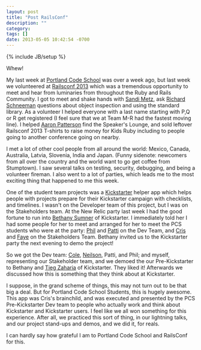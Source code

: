 ```yaml
---
layout: post
title: "Post RailsConf"
description: ""
category: 
tags: []
date: 2013-05-05 10:42:54 -0700
---
```

{% include JB/setup %}

Whew! 

My last week at
[Portland Code School](http://www.portlandcodeschool.com) was over a
week ago, but last week we volunteered at
[Railsconf 2013](http://www.railsconf.com/) which was a tremendous
opportunity to meet and hear from luminaries from throughout the Ruby
and Rails Community. I got to meet and shake hands with
[Sandi Metz](http://sandimetz.com), ask
[Richard Schneeman](http://schneems.com/) questions about object
inspection and using the standard library. As a volunteer I helped
everyone with a last name starting with P,Q or R get registered (I
feel sure that we at Team M-R had the fastest moving line). I helped
[Aaron Patterson](http://tenderlovemaking.com/) find the Speaker's
Lounge, and sold leftover Railsconf 2013 T-shirts to raise money for
Kids Ruby including to people going to another conference going on
nearby.

I met a lot of other cool people from all around the world: Mexico,
Canada, Australia, Latvia, Slovenia, India and Japan. (Funny sidenote:
newcomers from all over the country and the world want to go get
coffee from Stumptown). I saw several talks on testing, security,
debugging, and being a volunteer fireman. I also went to a lot of
parties, which leads me to the most exciting thing that happened to me
this week.

One of the student team projects was a
[Kickstarter](http://www.kickstarter.com) helper app which helps people with
projects prepare for their Kickstarter campaign with checklists, and
timelines. I wasn't on the Developer team of this project, but I was
on the Stakeholders team. At the New Relic party last week I had the
good fortune to run into
[Bethany Sumner](http://www.bethanysumner.com/) of Kickstarter. I
immediately told her I had some people for her to meet and arranged
for her to meet the PCS students who were at the party:
[Phil](http://phamlabs.com/) and [Patti](http://pjlavallee.com/) on
the Dev Team, and [Cris](http://www.milky-way-media.com/) and
[Faye](http://fayeishere.github.io/) on the Stakeholders Team. Bethany
invited us to the Kickstarter party the next evening to demo the
project!

So we got the Dev team: [Cole](http://ichabodcole.github.io/),
[Neilson](http://neilmakn.github.io/), Patti, and Phil; and myself,
representing our Stakeholder team, and we demoed the our
Pre-Kickstarter to Bethany and [Tieg Zaharia](http://solid1pxred.com/)
of Kickstarter. They liked it! Afterwards we discussed how this is
something that they think about at Kickstarter.

I suppose, in the grand scheme of things, this may not turn out to be
that big a deal. But for Portland Code School Students, this is hugely
awesome. This app was Cris's brainchild, and was executed and
presented by the PCS Pre-Kickstarter Dev team to people who actually
work and think about Kickstarter and Kickstarter users. I feel like we
all won something for this experience. After all, we practiced this
sort of thing, in our lightning talks, and our project stand-ups and
demos, and we did it, for reals.

I can hardly say how grateful I am to Portland Code School and
RailsConf for this.
